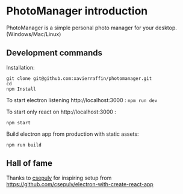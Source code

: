 # PhotoManager introduction

PhotoManager is a simple personal photo manager for your desktop. (Windows/Mac/Linux)

## Development commands

Installation:
```
git clone git@github.com:xavierraffin/photomanager.git
cd
npm Install
```

To start electron listening http://localhost:3000 :
```npm run dev```

To start only react on http://localhost:3000 :

```npm start```

Build electron app from production with static assets:

```npm run build```

## Hall of fame

Thanks to [csepulv](https://github.com/csepulv) for inspiring setup from https://github.com/csepulv/electron-with-create-react-app
